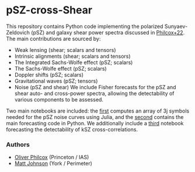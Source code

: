 # pSZ-cross-Shear
This repository contains Python code implementing the polarized Sunyaev-Zeldovich (pSZ) and galaxy shear power spectra discussed in [Philcox+22](arxiv.org/abs/2206.XXXX). The main contributions are sourced by:
- Weak lensing (shear; scalars and tensors)
- Intrinsic alignments (shear; scalars and tensors)
- The Integrated Sachs-Wolfe effect (pSZ; scalars)
- The Sachs-Wolfe effect (pSZ; scalars)
- Doppler shifts (pSZ; scalars)
- Gravitational waves (pSZ; tensors)
- Noise (pSZ and shear)
We include Fisher forecasts for the pSZ and shear auto- and cross-power spectra, allowing the detectability of various components to be assessed.

Two main notebooks are included: the [first](3j%20Manipulations.ipynb) computes an array of 3j symbols needed for the pSZ noise curves using Julia, and the [second](pSZ%20x%20Lensing.ipynb) contains the main forecasting code in Python. We additionally include a [third](kSZ%20x%20Lensing.ipynb) notebook forecasting the detectability of kSZ cross-correlations.

### Authors
- [Oliver Philcox](mailto:ohep2@cantab.ac.uk) (Princeton / IAS)
- [Matt Johnson](mailto:mjohnson@perimeterinstitute.ca) (York / Perimeter)
